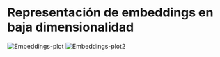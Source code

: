 # Representación de embeddings en baja dimensionalidad

![Embeddings-plot](https://user-images.githubusercontent.com/74212226/235708891-c6fdef70-8d2d-4350-82d0-943fdb0a3bd2.png)
![Embeddings-plot2](https://user-images.githubusercontent.com/74212226/235708926-c2afd7f2-ab84-4572-b77c-99e171f8e989.png)
